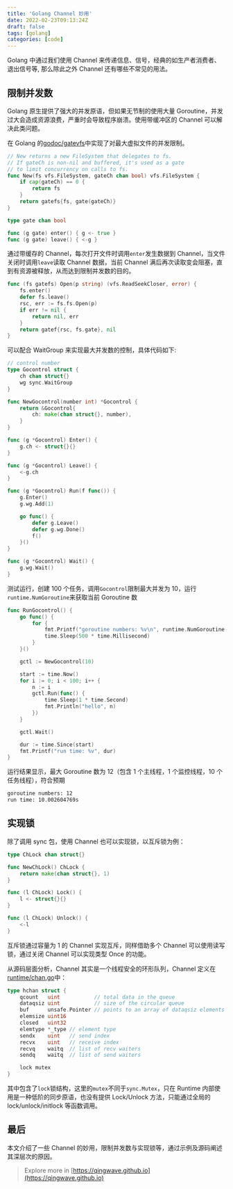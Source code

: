 ```yaml
---
title: 'Golang Channel 妙用'
date: 2022-02-23T09:13:24Z
draft: false
tags: [golang]
categories: [code]
---
```


Golang 中通过我们使用 Channel 来传递信息、信号，经典的如生产者消费者、退出信号等, 那么除此之外 Channel 还有哪些不常见的用法。

<!--more-->

## 限制并发数

Golang 原生提供了强大的并发原语，但如果无节制的使用大量 Goroutine，并发过大会造成资源浪费，严重时会导致程序崩溃。使用带缓冲区的 Channel 可以解决此类问题。

在 Golang 的[godoc/gatevfs](https://github.com/golang/tools/blob/master/godoc/vfs/gatefs/gatefs.go)中实现了对最大虚拟文件的并发限制。

```go
// New returns a new FileSystem that delegates to fs.
// If gateCh is non-nil and buffered, it's used as a gate
// to limit concurrency on calls to fs.
func New(fs vfs.FileSystem, gateCh chan bool) vfs.FileSystem {
	if cap(gateCh) == 0 {
		return fs
	}
	return gatefs{fs, gate(gateCh)}
}

type gate chan bool

func (g gate) enter() { g <- true }
func (g gate) leave() { <-g }
```

通过带缓存的 Channel，每次打开文件时调用`enter`发生数据到 Channel，当文件关闭时调用`leave`读取 Channel 数据，当前 Channel 满后再次读取变会阻塞，直到有资源被释放，从而达到限制并发数的目的。

```go
func (fs gatefs) Open(p string) (vfs.ReadSeekCloser, error) {
	fs.enter()
	defer fs.leave()
	rsc, err := fs.fs.Open(p)
	if err != nil {
		return nil, err
	}
	return gatef{rsc, fs.gate}, nil
}
```

可以配合 WaitGroup 来实现最大并发数的控制，具体代码如下:

```go
// control number
type Gocontrol struct {
	ch chan struct{}
	wg sync.WaitGroup
}

func NewGocontrol(number int) *Gocontrol {
	return &Gocontrol{
		ch: make(chan struct{}, number),
	}
}

func (g *Gocontrol) Enter() {
	g.ch <- struct{}{}
}

func (g *Gocontrol) Leave() {
	<-g.ch
}

func (g *Gocontrol) Run(f func()) {
	g.Enter()
	g.wg.Add(1)

	go func() {
		defer g.Leave()
		defer g.wg.Done()
		f()
	}()
}

func (g *Gocontrol) Wait() {
	g.wg.Wait()
}
```

测试运行，创建 100 个任务，调用`Gocontrol`限制最大并发为 10，运行`runtime.NumGoroutine`来获取当前 Goroutine 数

```go
func RunGocontrol() {
	go func() {
		for {
			fmt.Printf("goroutine numbers: %v\n", runtime.NumGoroutine())
			time.Sleep(500 * time.Millisecond)
		}
	}()

	gctl := NewGocontrol(10)

	start := time.Now()
	for i := 0; i < 100; i++ {
		n := i
		gctl.Run(func() {
			time.Sleep(1 * time.Second)
            fmt.Println("hello", n)
		})
	}

	gctl.Wait()

	dur := time.Since(start)
	fmt.Printf("run time: %v", dur)
}
```

运行结果显示，最大 Goroutine 数为 12（包含 1 个主线程，1 个监控线程，10 个任务线程），符合预期

```bash
goroutine numbers: 12
run time: 10.002604769s
```

## 实现锁

除了调用 sync 包，使用 Channel 也可以实现锁，以互斥锁为例：

```go
type ChLock chan struct{}

func NewChLock() ChLock {
	return make(chan struct{}, 1)
}

func (l ChLock) Lock() {
	l <- struct{}{}
}

func (l ChLock) Unlock() {
	<-l
}
```

互斥锁通过容量为 1 的 Channel 实现互斥，同样借助多个 Channel 可以使用读写锁，通过关闭 Channel 可以实现类型 Once 的功能。

从源码层面分析，Channel 其实是一个线程安全的环形队列，Channel 定义在[runtime/chan.go](https://github.com/golang/go/blob/master/src/runtime/chan.go)中：

```go
type hchan struct {
	qcount   uint           // total data in the queue
	dataqsiz uint           // size of the circular queue
	buf      unsafe.Pointer // points to an array of dataqsiz elements
	elemsize uint16
	closed   uint32
	elemtype *_type // element type
	sendx    uint   // send index
	recvx    uint   // receive index
	recvq    waitq  // list of recv waiters
	sendq    waitq  // list of send waiters

	lock mutex
}
```

其中包含了`lock`锁结构，这里的`mutex`不同于`sync.Mutex`，只在 Runtime 内部使用是一种低阶的同步原语，也没有提供 Lock/Unlock 方法，只能通过全局的 lock/unlock/initlock 等函数调用。

## 最后

本文介绍了一些 Channel 的妙用，限制并发数与实现锁等，通过示例及源码阐述其深层次的原因。

> Explore more in [https://qingwave.github.io](https://qingwave.github.io)
